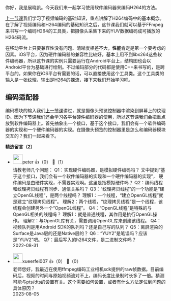 你好，我是展晓凯。今天我们来一起学习使用软件编码器来编码H264的方法。

[上一节课](https://time.geekbang.org/column/intro/100117601?tab=catalog)我们学习了视频编码的基础知识，重点讲解了H264编码中的基本概念。在了解了视频编码和H264编码的基础知识之后，这节课我们就可以基于FFmpeg来书写一个编码H264的工具类，把摄像头采集下来的YUV数据编码成可播放的H264码流。

在移动平台上只要兼容性没有问题、清晰度相差不大，**性能**肯定是第一个要考虑的因素。iOS平台，因为硬件编码器的兼容性比较好，基本上用不到libx264这些软件编码器，所以这节课的实例只需要运行在Android平台上，结构图也会以Android平台为基础进行绘制。不过编码部分的代码都是使用C++来书写的，是跨平台的。如果你在iOS平台有需要的话，可以直接使用这个工具类。这个工具类的输入是一张纹理，输出是H264的裸流，接下来我们开始学习吧。

## 编码适配器

编码模块的输入我们[上一节课](https://time.geekbang.org/column/intro/100117601?tab=catalog)讲过，就是摄像头预览控制器中渲染到屏幕上的纹理ID。因为下节课我们还会学习各平台硬件编码器的使用，所以这节课我们会把重点放到软件编码器上。首先抽象出一个接口，基于这个接口，我们会有一个软件编码器的实现和一个硬件编码器的实现。在摄像头预览的控制器里是怎么和编码器模块交互的？我们一起来看下。
<div><strong>精选留言（2）</strong></div><ul>
<li><img src="https://static001.geekbang.org/account/avatar/00/10/25/87/f3a69d1b.jpg" width="30px"><span>peter</span> 👍（0） 💬（1）<div>请教老师几个问题：
Q1：实现硬件编码器，是模拟硬件编码吗？
文中提到“基于这个接口，我们会有一个软件编码器的实现和一个硬件编码器的实现”，
硬件编码是由硬件实现，不需要实现啊。这里是指模拟硬件吗？
Q2：编码线程和纹理拷贝线程有同步、通信关系吗？
Q3：“纹理拷贝线程”的一个功能是“建立OpenGL线程”，是两个线程吗？
理解1：一个线程，“建立OpenGL线程”就是建立“纹理拷贝线程”。
理解2：两个线程，“纹理拷贝线程”是一个线程，该线程会创建另外一个“OpenGL线程”。
Q4：“OpenGL线程”是特殊的与OpenGL相关的线程吗？
理解1：就是普通线程，其作用是执行OpenGL操作。
理解2：与OpenGL库有关，需要调用OpenGL库来创建该线程。
Q4：视频队列是用Android SDK的队列吗？还是自己写的队列？
Q5：离屏渲染的Surface是Java层的还是Native层的？
Q6：“YUY2”是笔误吗？应该是“YUV2”吧。
Q7：最后写入的h264文件，是二进制文件吗？</div>2022-08-31</li><br/><li><img src="https://static001.geekbang.org/account/avatar/00/11/9f/f6/7431e82e.jpg" width="30px"><span>xueerfei007</span> 👍（0） 💬（0）<div>老师您好，我最近在使用ffmpeg编码工业相机sdk提供的raw帧数据。目前编码后，视频的时间与原始视频流对不上，编码长度比录制时长多了一倍。猜测可能与pts&#47;dts的设置有关。这个需要如何设置，或者有什么方法定位到问题的具体原因？</div>2023-08-05</li><br/>
</ul>